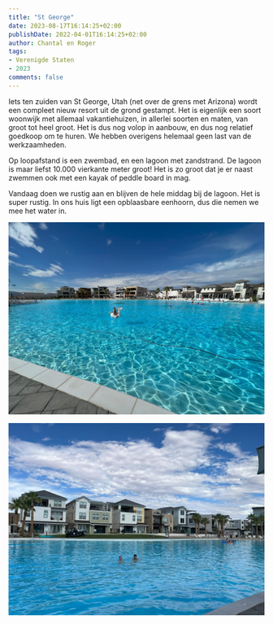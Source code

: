 ```yaml
---
title: "St George"
date: 2023-08-17T16:14:25+02:00
publishDate: 2022-04-01T16:14:25+02:00
author: Chantal en Roger
tags:
- Verenigde Staten
- 2023
comments: false
---
```


Iets ten zuiden van St George, Utah (net over de grens met Arizona) wordt een compleet nieuw resort uit de grond gestampt. Het is eigenlijk een soort woonwijk met allemaal vakantiehuizen, in allerlei soorten en maten, van groot tot heel groot. Het is dus nog volop in aanbouw, en dus nog relatief goedkoop om te huren. We hebben overigens helemaal geen last van de werkzaamheden.

Op loopafstand is een zwembad, en een lagoon met zandstrand. De lagoon is maar liefst 10.000 vierkante meter groot! Het is zo groot dat je er naast zwemmen ook met een kayak of peddle board in mag.

Vandaag doen we rustig aan en blijven de hele middag bij de lagoon. Het is super rustig. In ons huis ligt een opblaasbare eenhoorn, dus die nemen we mee het water in.

![St George](./images/IMG_3909.jpg)

![St George](./images/IMG_3914.jpg)
